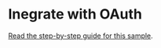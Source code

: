 # Inegrate with OAuth

[Read the step-by-step guide for this sample](https://github.com/AdobeXD/Plugin-Guides/tree/master/Guides/how-to-integrate-with-OAuth-guide).
